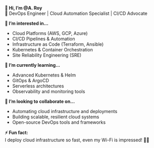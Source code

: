 **👋 Hi, I’m @A. Roy**  
🚀 DevOps Engineer | Cloud Automation Specialist | CI/CD Advocate  

**👀 I’m interested in...**  
- Cloud Platforms (AWS, GCP, Azure)  
- CI/CD Pipelines & Automation  
- Infrastructure as Code (Terraform, Ansible)  
- Kubernetes & Container Orchestration  
- Site Reliability Engineering (SRE)  

**🌱 I’m currently learning...**  
- Advanced Kubernetes & Helm  
- GitOps & ArgoCD  
- Serverless architectures  
- Observability and monitoring tools  

**💞️ I’m looking to collaborate on...**  
- Automating cloud infrastructure and deployments  
- Building scalable, resilient cloud systems  
- Open-source DevOps tools and frameworks  

**⚡ Fun fact:**  
I deploy cloud infrastructure so fast, even my Wi-Fi is impressed! 🚀🌐  
